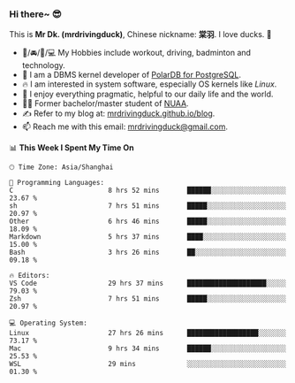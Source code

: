 ### Hi there~ 😎

This is **Mr Dk. (mrdrivingduck)**, Chinese nickname: **棠羽**. I love ducks. 🦆

- 💪/🚘/🏸/💻 My Hobbies include workout, driving, badminton and technology.
- 🍊 I am a DBMS kernel developer of [PolarDB for PostgreSQL](https://github.com/ApsaraDB/PolarDB-for-PostgreSQL).
- 🔥 I am interested in system software, especially OS kernels like *Linux*.
- 🔧 I enjoy everything pragmatic, helpful to our daily life and the world.
- 👨‍🎓 Former bachelor/master student of [NUAA](https://en.wikipedia.org/wiki/Nanjing_University_of_Aeronautics_and_Astronautics).
- ✍ Refer to my blog at: [mrdrivingduck.github.io/blog](https://mrdrivingduck.github.io/blog/).
- 📫 Reach me with this email: [mrdrivingduck@gmail.com](mailto:mrdrivingduck@gmail.com).

<!--START_SECTION:waka-->
📊 **This Week I Spent My Time On** 

```text
🕑︎ Time Zone: Asia/Shanghai

💬 Programming Languages: 
C                        8 hrs 52 mins       ██████░░░░░░░░░░░░░░░░░░░   23.67 % 
sh                       7 hrs 51 mins       █████░░░░░░░░░░░░░░░░░░░░   20.97 % 
Other                    6 hrs 46 mins       █████░░░░░░░░░░░░░░░░░░░░   18.09 % 
Markdown                 5 hrs 37 mins       ████░░░░░░░░░░░░░░░░░░░░░   15.00 % 
Bash                     3 hrs 26 mins       ██░░░░░░░░░░░░░░░░░░░░░░░   09.18 % 

🔥 Editors: 
VS Code                  29 hrs 37 mins      ████████████████████░░░░░   79.03 % 
Zsh                      7 hrs 51 mins       █████░░░░░░░░░░░░░░░░░░░░   20.97 % 

💻 Operating System: 
Linux                    27 hrs 26 mins      ██████████████████░░░░░░░   73.17 % 
Mac                      9 hrs 34 mins       ██████░░░░░░░░░░░░░░░░░░░   25.53 % 
WSL                      29 mins             ░░░░░░░░░░░░░░░░░░░░░░░░░   01.30 % 
```


<!--END_SECTION:waka-->

<!-- ![Mr Dk.'s GitHub Stats](https://github-readme-stats.vercel.app/api?username=mrdrivingduck&count_private&show_icons=true&theme=buefy) -->

<!-- ![Most Used Languages](https://github-readme-stats.vercel.app/api/top-langs/?username=mrdrivingduck&exclude_repo=mips32-CPU,snort-tcp-socket&theme=buefy&layout=compact&langs_count=10) -->


<!--
**mrdrivingduck/mrdrivingduck** is a ✨ _special_ ✨ repository because its `README.md` (this file) appears on your GitHub profile.

Here are some ideas to get you started:

- 🔭 I’m currently working on ...
- 🌱 I’m currently learning ...
- 👯 I’m looking to collaborate on ...
- 🤔 I’m looking for help with ...
- 💬 Ask me about ...
- 📫 How to reach me: ...
- 😄 Pronouns: ...
- ⚡ Fun fact: ...
-->
